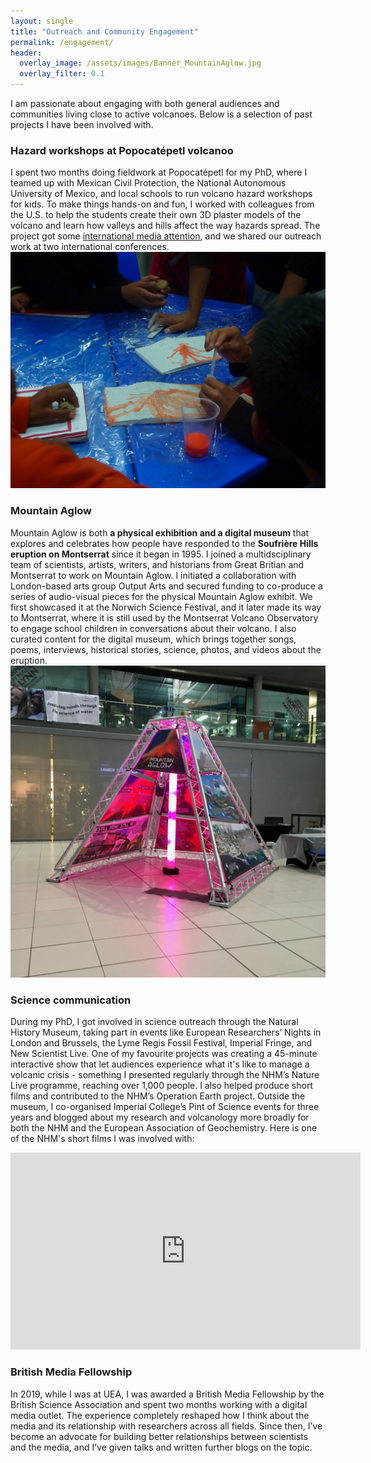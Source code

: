 ```yaml
---
layout: single
title: "Outreach and Community Engagement"
permalink: /engagement/
header:
  overlay_image: /assets/images/Banner_MountainAglow.jpg
  overlay_filter: 0.1
---
```


I am passionate about engaging with both general audiences and communities living close to active volcanoes. Below is a selection of past projects I have been involved with.

### Hazard workshops at Popocatépetl volcanoo
I spent two months doing fieldwork at Popocatépetl for my PhD, where I teamed up with Mexican Civil Protection, the National Autonomous University of Mexico, and local schools to run volcano hazard workshops for kids. To make things hands-on and fun, I worked with colleagues from the U.S. to help the students create their own 3D plaster models of the volcano and learn how valleys and hills affect the way hazards spread. The project got some [international media attention](https://www.nationalgeographic.com/culture/article/3d-printed-volcano-map-popocatepetl-mexico), and we shared our outreach work at two international conferences.
![A workshop in a school close to Popocatépetl](assets/images/School_workshop.JPG)

### Mountain Aglow
Mountain Aglow is both **a physical exhibition and a digital museum** that explores and celebrates how people have responded to the **Soufrière Hills eruption on Montserrat** since it began in 1995. I joined a multidsciplinary team of scientists, artists, writers, and historians from Great Britian and Montserrat to work on Mountain Aglow. I initiated a collaboration with London-based arts group Output Arts and secured funding to co-produce a series of audio-visual pieces for the physical Mountain Aglow exhibit. We first showcased it at the Norwich Science Festival, and it later made its way to Montserrat, where it is still used by the Montserrat Volcano Observatory to engage school children in conversations about their volcano. I also curated content for the digital museum, which brings together songs, poems, interviews, historical stories, science, photos, and videos about the eruption. 
![The physical exhibit](assets/images/Inside_Flow_1.jpg)

### Science communication
During my PhD, I got involved in science outreach through the Natural History Museum, taking part in events like European Researchers’ Nights in London and Brussels, the Lyme Regis Fossil Festival, Imperial Fringe, and New Scientist Live. One of my favourite projects was creating a 45-minute interactive show that let audiences experience what it's like to manage a volcanic crisis - something I presented regularly through the NHM’s Nature Live programme, reaching over 1,000 people. I also helped produce short films and contributed to the NHM’s Operation Earth project. Outside the museum, I co-organised Imperial College’s Pint of Science events for three years and blogged about my research and volcanology more broadly for both the NHM and the European Association of Geochemistry. Here is one of the NHM's short films I was involved with:

<iframe width="560" height="315" src="https://www.youtube.com/embed/5C26yLkS3Ds" title="Blue Moon video" frameborder="0" allowfullscreen></iframe>

### British Media Fellowship
In 2019, while I was at UEA, I was awarded a British Media Fellowship by the British Science Association and spent two months working with a digital media outlet. The experience completely reshaped how I think about the media and its relationship with researchers across all fields. Since then, I’ve become an advocate for building better relationships between scientists and the media, and I’ve given talks and written further blogs on the topic.
